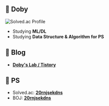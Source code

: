 ## :baby_chick: Doby
![Solved.ac Profile](http://mazassumnida.wtf/api/v2/generate_badge?boj=20rnjsekdns)
* Studying <b>ML/DL</b>
* Studying <b>Data Structure & Algorithm for PS</b>
## :baby_chick: Blog
* <b>[Doby's Lab / Tistory](https://draw-code-boy.tistory.com/)</b>
## :baby_chick: PS
* Solved.ac: <b>[20rnjsekdns](https://solved.ac/profile/20rnjsekdns)</b>
* BOJ: <b>[20rnjsekdns](https://www.acmicpc.net/user/20rnjsekdns)</b>
